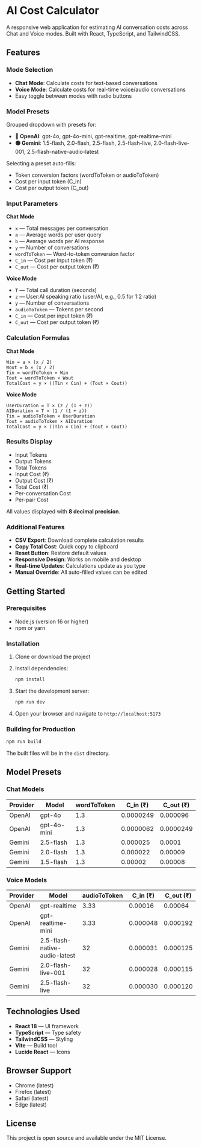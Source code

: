 # AI Cost Calculator

A responsive web application for estimating AI conversation costs across Chat and Voice modes. Built with React, TypeScript, and TailwindCSS.

## Features

### Mode Selection
- **Chat Mode**: Calculate costs for text-based conversations
- **Voice Mode**: Calculate costs for real-time voice/audio conversations
- Easy toggle between modes with radio buttons

### Model Presets
Grouped dropdown with presets for:
- **🔵 OpenAI**: gpt-4o, gpt-4o-mini, gpt-realtime, gpt-realtime-mini
- **🟢 Gemini**: 1.5-flash, 2.0-flash, 2.5-flash, 2.5-flash-live, 2.0-flash-live-001, 2.5-flash-native-audio-latest

Selecting a preset auto-fills:
- Token conversion factors (wordToToken or audioToToken)
- Cost per input token (C_in)
- Cost per output token (C_out)

### Input Parameters

**Chat Mode**
- `x` — Total messages per conversation
- `a` — Average words per user query
- `b` — Average words per AI response
- `y` — Number of conversations
- `wordToToken` — Word-to-token conversion factor
- `C_in` — Cost per input token (₹)
- `C_out` — Cost per output token (₹)

**Voice Mode**
- `T` — Total call duration (seconds)
- `z` — User:AI speaking ratio (user/AI, e.g., 0.5 for 1:2 ratio)
- `y` — Number of conversations
- `audioToToken` — Tokens per second
- `C_in` — Cost per input token (₹)
- `C_out` — Cost per output token (₹)

### Calculation Formulas

**Chat Mode**
```
Win = a × (x / 2)
Wout = b × (x / 2)
Tin = wordToToken × Win
Tout = wordToToken × Wout
TotalCost = y × ((Tin × Cin) + (Tout × Cout))
```

**Voice Mode**
```
UserDuration = T × (z / (1 + z))
AIDuration = T × (1 / (1 + z))
Tin = audioToToken × UserDuration
Tout = audioToToken × AIDuration
TotalCost = y × ((Tin × Cin) + (Tout × Cout))
```

### Results Display
- Input Tokens
- Output Tokens
- Total Tokens
- Input Cost (₹)
- Output Cost (₹)
- Total Cost (₹)
- Per-conversation Cost
- Per-pair Cost

All values displayed with **8 decimal precision**.

### Additional Features
- **CSV Export**: Download complete calculation results
- **Copy Total Cost**: Quick copy to clipboard
- **Reset Button**: Restore default values
- **Responsive Design**: Works on mobile and desktop
- **Real-time Updates**: Calculations update as you type
- **Manual Override**: All auto-filled values can be edited

## Getting Started

### Prerequisites
- Node.js (version 16 or higher)
- npm or yarn

### Installation

1. Clone or download the project
2. Install dependencies:
   ```bash
   npm install
   ```

3. Start the development server:
   ```bash
   npm run dev
   ```

4. Open your browser and navigate to `http://localhost:5173`

### Building for Production

```bash
npm run build
```

The built files will be in the `dist` directory.

## Model Presets

### Chat Models

| Provider | Model | wordToToken | C_in (₹) | C_out (₹) |
|----------|-------|-------------|----------|-----------|
| OpenAI   | gpt-4o | 1.3 | 0.0000249 | 0.000096 |
| OpenAI   | gpt-4o-mini | 1.3 | 0.0000062 | 0.0000249 |
| Gemini   | 2.5-flash | 1.3 | 0.000025 | 0.0001 |
| Gemini   | 2.0-flash | 1.3 | 0.000022 | 0.00009 |
| Gemini   | 1.5-flash | 1.3 | 0.00002 | 0.00008 |

### Voice Models

| Provider | Model | audioToToken | C_in (₹) | C_out (₹) |
|----------|-------|--------------|----------|-----------|
| OpenAI   | gpt-realtime | 3.33 | 0.00016 | 0.00064 |
| OpenAI   | gpt-realtime-mini | 3.33 | 0.000048 | 0.000192 |
| Gemini   | 2.5-flash-native-audio-latest | 32 | 0.000031 | 0.000125 |
| Gemini   | 2.0-flash-live-001 | 32 | 0.000028 | 0.000115 |
| Gemini   | 2.5-flash-live | 32 | 0.000030 | 0.000120 |

## Technologies Used

- **React 18** — UI framework
- **TypeScript** — Type safety
- **TailwindCSS** — Styling
- **Vite** — Build tool
- **Lucide React** — Icons

## Browser Support

- Chrome (latest)
- Firefox (latest)
- Safari (latest)
- Edge (latest)

## License

This project is open source and available under the MIT License.